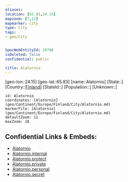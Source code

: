 ```yaml
---
aliases: 
location: [65.83,24.15]
mapzoom: [7,12] 
mapmarker: city 
type: City
tags:
- geo/City


SpocWebEntityId: 28708
isDeleted: false
confidential: public

title: Alatornio
---
```

[geo-lon::24.15]
[geo-lat::65.83]
[name::Alatornio]
[State::]
[Country::[Finland](geo/Continent/Europe/Finland.md)]
[StateId::]
[Population::]
[Unknown::]


```leaflet
id: Alatornio
coordinates: [Alatornio](geo/Continent/Europe/Finland/City/Alatornio.md)
markerFile: [Alatornio](geo/Continent/Europe/Finland/City/Alatornio.md)
defaultZoom: 11 
maxZoom: 18
```


## Confidential Links & Embeds: 
- [Alatornio](../../../../../../_public/geo/Continent/Europe/Finland/City/Alatornio.md) 
- [Alatornio.internal](../../../../../../_internal/geo/Continent/Europe/Finland/City/Alatornio.internal.md) 
- [Alatornio.protect](../../../../../../_protect/geo/Continent/Europe/Finland/City/Alatornio.protect.md) 
- [Alatornio.private](../../../../../../_private/geo/Continent/Europe/Finland/City/Alatornio.private.md) 
- [Alatornio.personal](../../../../../../_personal/geo/Continent/Europe/Finland/City/Alatornio.personal.md) 
- [Alatornio.secret](../../../../../../_secret/geo/Continent/Europe/Finland/City/Alatornio.secret.md) 
